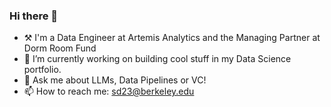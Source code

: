 ### Hi there 👋

- ⚒️  I'm a Data Engineer at Artemis Analytics and the Managing Partner at Dorm Room Fund
- 🔭 I’m currently working on building cool stuff in my Data Science portfolio. 
- 💬 Ask me about LLMs, Data Pipelines or VC!
- 📫 How to reach me: sd23@berkeley.edu

